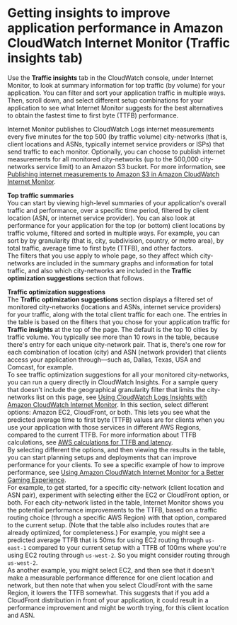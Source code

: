 # Getting insights to improve application performance in Amazon CloudWatch Internet Monitor \(Traffic insights tab\)<a name="CloudWatch-IM-insights"></a>

Use the **Traffic insights** tab in the CloudWatch console, under Internet Monitor, to look at summary information for top traffic \(by volume\) for your application\. You can filter and sort your application traffic in multiple ways\. Then, scroll down, and select different setup combinations for your application to see what Internet Monitor suggests for the best alternatives to obtain the fastest time to first byte \(TTFB\) performance\.

Internet Monitor publishes to CloudWatch Logs internet measurements every five minutes for the top 500 \(by traffic volume\) city\-networks \(that is, client locations and ASNs, typically internet service providers or ISPs\) that send traffic to each monitor\. Optionally, you can choose to publish internet measurements for all monitored city\-networks \(up to the 500,000 city\-networks service limit\) to an Amazon S3 bucket\. For more information, see [Publishing internet measurements to Amazon S3 in Amazon CloudWatch Internet Monitor](CloudWatch-IM-get-started.Publish-to-S3.md)\.

**Top traffic summaries**  
You can start by viewing high\-level summaries of your application's overall traffic and performance, over a specific time period, filtered by client location \(ASN, or internet service provider\)\. You can also look at performance for your application for the top \(or bottom\) client locations by traffic volume, filtered and sorted in multiple ways\. For example, you can sort by by granularity \(that is, city, subdivision, country, or metro area\), by total traffic, average time to first byte \(TTFB\), and other factors\.  
The filters that you use apply to whole page, so they affect which city\-networks are included in the summary graphs and information for total traffic, and also which city\-networks are included in the **Traffic optimization suggestions** section that follows\.

**Traffic optimization suggestions**  
The **Traffic optimization suggestions** section displays a filtered set of monitored city\-networks \(locations and ASNs, internet service providers\) for your traffic, along with the total client traffic for each one\. The entries in the table is based on the filters that you chose for your application traffic for **Traffic insights** at the top of the page\. The default is the top 10 cities by traffic volume\. You typically see more than 10 rows in the table, because there's entry for each unique city\-network pair\. That is, there's one row for each combination of location \(city\) and ASN \(network provider\) that clients access your application through—such as, Dallas, Texas, USA and Comcast, for example\.  
To see traffic optimization suggestions for all your monitored city\-networks, you can run a query directly in CloudWatch Insights\. For a sample query that doesn't include the geographical granularity filter that limits the city\-networks list on this page, see [Using CloudWatch Logs Insights with Amazon CloudWatch Internet Monitor](CloudWatch-IM-view-cw-tools-logs-insights.md)\.
In this section, select different options: Amazon EC2, CloudFront, or both\. This lets you see what the predicted average time to first byte \(TTFB\) values are for clients when you use your application with those services in different AWS Regions, compared to the current TTFB\. For more information about TTFB calculations, see [AWS calculations for TTFB and latency](CloudWatch-IM-inside-internet-monitor.md#IMCalculateTTFB)\.  
By selecting different the options, and then viewing the results in the table, you can start planning setups and deployments that can improve performance for your clients\. To see a specific example of how to improve performance, see [ Using Amazon CloudWatch Internet Monitor for a Better Gaming Experience](http://aws.amazon.com/blogs/gametech/using-cloudwatch-internet-monitor-for-a-better-gaming-experience/)\.   
For example, to get started, for a specific city\-network \(client location and ASN pair\), experiment with selecting either the EC2 or CloudFront option, or both\. For each city\-network listed in the table, Internet Monitor shows you the potential performance improvements to the TTFB, based on a traffic routing choice \(through a specific AWS Region\) with that option, compared to the current setup\. \(Note that the table also includes routes that are already optimized, for completeness\.\) For example, you might see a predicted average TTFB that is 50ms for using EC2 routing through `us-east-1` compared to your current setup with a TTFB of 100ms where you're using EC2 routing through `us-west-2`\. So you might consider routing through `us-west-2`\.  
As another example, you might select EC2, and then see that it doesn't make a measurable performance difference for one client location and network, but then note that when you select CloudFront with the same Region, it lowers the TTFB somewhat\. This suggests that if you add a CloudFront distribution in front of your application, it could result in a performance improvement and might be worth trying, for this client location and ASN\.
